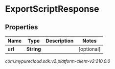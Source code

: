 # ExportScriptResponse


## Properties

| Name | Type | Description | Notes |
| ------------ | ------------- | ------------- | ------------- |
| **url** | **String** |  |  [optional] |




_com.mypurecloud.sdk.v2:platform-client-v2:210.0.0_
